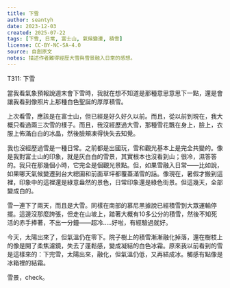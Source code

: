 ```yaml
---
title: 下雪
author: seantyh
date: 2023-12-03
created: 2025-07-22
tags: [下雪, 日常, 富士山, 氣候變遷, 積雪]
license: CC-BY-NC-SA-4.0
source: 自創原文
notes: 描述作者難得經歷大雪與雪景融入日常的感想。
---
```

T311: 下雪

當我看氣象預報說週末會下雪時，我就在想不知道是那種意思意思下一點，還是會讓我看到像照片上那種白色聖誕的厚厚積雪。

上次看雪，應該是在富士山，但已經是好久好久以前。而且，從以前到現在，我大概只看過兩三次雪的樣子。而且，我沒經歷過大雪，那種雪花飄在身上，臉上，衣服上佈滿白白的冰晶，然後臉頰凍得快失去知覺。

我也沒經歷過雪是一種日常。之前都是出國玩，雪和觀光基本上是完全共變的。像是我對富士山的印象，就是灰白白的雪景，其實根本也沒看到山；很冷，濕答答的。我只在那幾個小時，它完全是個觀光景點。但，如果雪融入日常——比如說，如果哪天氣候變遷到台大總圖和前面草坪都覆蓋滿雪的話。像現在，暑假才搬到這裡，印象中的這裡還是綠意盎然的景色，日常印象還是綠色街景。但這幾天，全部變成白的。

雪一連下了兩天，而且是大雪。同樣在南部的慕尼黑據說已經積雪到大眾運輸停擺。這邊沒那麼誇張，但走在山坡上，踏著大概有10多公分的積雪，然後不知死活的赤手捧著，不出一分鐘——超冷.....好啦，有經驗過就好。

今天，太陽出來了，但氣溫仍在零下。院子樹上的積雪漸漸融化掉落，還在樹枝上的像是開了柔焦濾鏡，失去了蓬鬆感，變成凝結的白色冰霜。原來我以前看到的雪是這樣來的：下完雪，太陽出來，融化，但氣溫仍低，又再結成冰。觸感有點像是冰箱裡的結霜。

雪景，check。